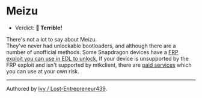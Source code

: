 # Meizu

- Verdict: **🍅 Terrible!**

There's not a lot to say about Meizu.<br/>
They've never had unlockable bootloaders, and although there are a number of unofficial methods. Some Snapdragon devices have a [FRP exploit you can use in EDL to unlock][fpr-exploit], If your device is unsupported by the FRP exploit and isn't supported by mtkclient, there are [paid services][paid-services] which you can use at your own risk.

***
Authored by [Ivy / Lost-Entrepreneur439](https://github.com/Lost-Entrepreneur439).<br/>

[fpr-exploit]:https://github.com/sukanka/MEIZU16S_unlock_tutorial/wiki/FRP-Method
[paid-services]:https://github.com/sukanka/MEIZU16S_unlock_tutorial/wiki/Unlock-Bootloader